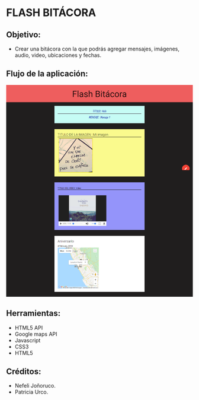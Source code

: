 # FLASH BITÁCORA

## Objetivo:

+ Crear una bitácora con la que podrás agregar mensajes, imágenes, audio, video, ubicaciones y fechas.

## Flujo de la aplicación:

![Sin titulo](public/assets/desktop.png)

## Herramientas:

+ HTML5 API
+ Google maps API
+ Javascript
+ CSS3
+ HTML5

## Créditos:

+ Nefeli Joñoruco.
+ Patricia Urco.